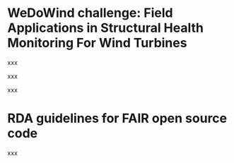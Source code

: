 # WeDoWind challenge: Field Applications in Structural Health Monitoring For Wind Turbines
xxx

xxx


xxx


# RDA guidelines for FAIR open source code
xxx
